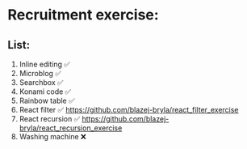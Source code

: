 
# Recruitment exercise:

## List:
1. Inline editing ✅
2. Microblog ✅
3. Searchbox ✅
4. Konami code ✅
5. Rainbow table ✅
6. React filter ✅ https://github.com/blazej-bryla/react_filter_exercise
7. React recursion ✅ https://github.com/blazej-bryla/react_recursion_exercise
8. Washing machine ❌

